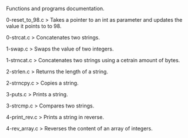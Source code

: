 Functions and programs documentation.

0-reset_to_98.c > Takes a pointer to an int as parameter and updates the value it points to to 98.

0-strcat.c > Concatenates two strings.

1-swap.c > Swaps the value of two integers.

1-strncat.c > Concatenates two strings using a cetrain amount of bytes.

2-strlen.c > Returns the length of a string.

2-strncpy.c > Copies a string.

3-puts.c > Prints a string.

3-strcmp.c > Compares two strings.

4-print_rev.c > Prints a string in reverse.

4-rev_array.c > Reverses the content of an array of integers.
